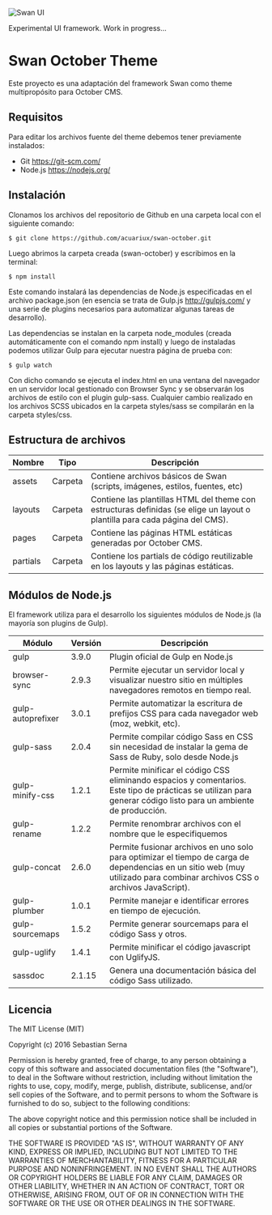 ![Swan UI](https://github.com/acuariux/swan-october/blob/master/assets/images/logo.png "Swan - User Interface")

Experimental UI framework. Work in progress...


Swan October Theme
==========

Este proyecto es una adaptación del framework Swan como theme multipropósito para October CMS.

## Requisitos

Para editar los archivos fuente del theme debemos tener previamente instalados:

- Git https://git-scm.com/
- Node.js https://nodejs.org/

## Instalación

Clonamos los archivos del repositorio de Github en una carpeta local con el siguiente comando:

```
$ git clone https://github.com/acuariux/swan-october.git
```

Luego abrimos la carpeta creada (swan-october) y escribimos en la terminal:

```
$ npm install
```
Este comando instalará las dependencias de Node.js especificadas en el archivo package.json (en esencia se trata de Gulp.js http://gulpjs.com/ y una serie de plugins necesarios para automatizar algunas tareas de desarrollo).

Las dependencias se instalan en la carpeta node_modules (creada automáticamente con el comando npm install) y luego de instaladas podemos utilizar Gulp para ejecutar nuestra página de prueba con:

```
$ gulp watch
```
Con dicho comando se ejecuta el index.html en una ventana del navegador en un servidor local gestionado con Browser Sync y se observarán los archivos de estilo con el plugin gulp-sass. Cualquier cambio realizado en los archivos SCSS ubicados en la carpeta styles/sass se compilarán en la carpeta styles/css.


## Estructura de archivos

|Nombre|Tipo|Descripción|
|--- |--- |--- |
|assets|Carpeta|Contiene archivos básicos de Swan (scripts, imágenes, estilos, fuentes, etc)|
|layouts|Carpeta|Contiene las plantillas HTML del theme con estructuras definidas (se elige un layout o plantilla para cada página del CMS).|
|pages|Carpeta|Contiene las páginas HTML estáticas generadas por October CMS.|
|partials|Carpeta|Contiene los partials de código reutilizable en los layouts y las páginas estáticas.|



## Módulos de Node.js

El framework utiliza para el desarrollo los siguientes módulos de Node.js (la mayoría son plugins de Gulp).

|Módulo|Versión|Descripción|
|--- |--- |--- |
|gulp|3.9.0|Plugin oficial de Gulp en Node.js|
|browser-sync|2.9.3|Permite ejecutar un servidor local y visualizar nuestro sitio en múltiples navegadores remotos en tiempo real.|
|gulp-autoprefixer|3.0.1|Permite automatizar la escritura de prefijos CSS para cada navegador web (moz, webkit, etc).|
|gulp-sass|2.0.4|Permite compilar código Sass en CSS sin necesidad de instalar la gema de Sass de Ruby, solo desde Node.js|
|gulp-minify-css|1.2.1|Permite minificar el código CSS eliminando espacios y comentarios. Este tipo de prácticas se utilizan para generar código listo para un ambiente de producción.|
|gulp-rename|1.2.2|Permite renombrar archivos con el nombre que le especifiquemos|
|gulp-concat|2.6.0|Permite fusionar archivos en uno solo para optimizar el tiempo de carga de dependencias en un sitio web (muy utilizado para combinar archivos CSS o archivos JavaScript).|
|gulp-plumber|1.0.1|Permite manejar e identificar errores en tiempo de ejecución.|
|gulp-sourcemaps|1.5.2|Permite generar sourcemaps para el código Sass y otros.|
|gulp-uglify|1.4.1|Permite minificar el código javascript con UglifyJS.|
|sassdoc|2.1.15|Genera una documentación básica del código Sass utilizado.|


## Licencia

The MIT License (MIT)

Copyright (c) 2016 Sebastian Serna

Permission is hereby granted, free of charge, to any person obtaining a copy
of this software and associated documentation files (the "Software"), to deal
in the Software without restriction, including without limitation the rights
to use, copy, modify, merge, publish, distribute, sublicense, and/or sell
copies of the Software, and to permit persons to whom the Software is
furnished to do so, subject to the following conditions:

The above copyright notice and this permission notice shall be included in all
copies or substantial portions of the Software.

THE SOFTWARE IS PROVIDED "AS IS", WITHOUT WARRANTY OF ANY KIND, EXPRESS OR
IMPLIED, INCLUDING BUT NOT LIMITED TO THE WARRANTIES OF MERCHANTABILITY,
FITNESS FOR A PARTICULAR PURPOSE AND NONINFRINGEMENT. IN NO EVENT SHALL THE
AUTHORS OR COPYRIGHT HOLDERS BE LIABLE FOR ANY CLAIM, DAMAGES OR OTHER
LIABILITY, WHETHER IN AN ACTION OF CONTRACT, TORT OR OTHERWISE, ARISING FROM,
OUT OF OR IN CONNECTION WITH THE SOFTWARE OR THE USE OR OTHER DEALINGS IN THE
SOFTWARE.
